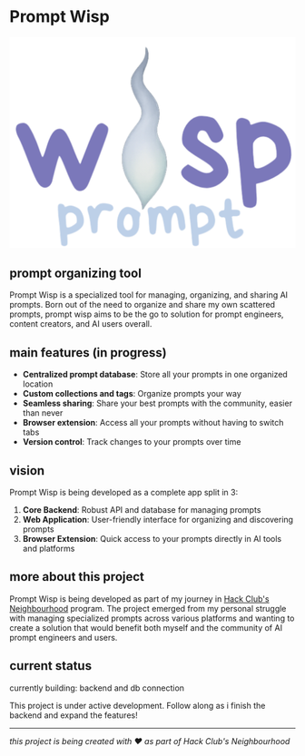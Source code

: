 # Prompt Wisp
![Prompt Wisp](/public/wisplogo.svg)

## prompt organizing tool
Prompt Wisp is a specialized tool for managing, organizing, and sharing AI prompts. Born out of the need to organize and share my own scattered prompts, prompt wisp aims to be the go to solution for prompt engineers, content creators, and AI users overall.

## main features (in progress)
- **Centralized prompt database**: Store all your prompts in one organized location
- **Custom collections and tags**: Organize prompts your way
- **Seamless sharing**: Share your best prompts with the community, easier than never
- **Browser extension**: Access all your prompts without having to switch tabs
- **Version control**: Track changes to your prompts over time

## vision
Prompt Wisp is being developed as a complete app split in 3:
1. **Core Backend**: Robust API and database for managing prompts
2. **Web Application**: User-friendly interface for organizing and discovering prompts
3. **Browser Extension**: Quick access to your prompts directly in AI tools and platforms

## more about this project
Prompt Wisp is being developed as part of my journey in [Hack Club's Neighbourhood](https://neighborhood.hackclub.com/) program. The project emerged from my personal struggle with managing specialized prompts across various platforms and wanting to create a solution that would benefit both myself and the community of AI prompt engineers and users.

## current status
currently building: backend and db connection

This project is under active development. Follow along as i finish the backend and expand the features!

---
*this project is being created with ❤️ as part of Hack Club's Neighbourhood*